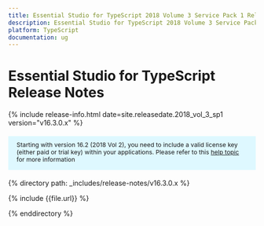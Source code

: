 ```yaml
---
title: Essential Studio for TypeScript 2018 Volume 3 Service Pack 1 Release Notes 
description: Essential Studio for TypeScript 2018 Volume 3 Service Pack 1 Release Notes 
platform: TypeScript
documentation: ug
---
```


# Essential Studio for TypeScript Release Notes 

{% include release-info.html date=site.releasedate.2018_vol_3_sp1  version="v16.3.0.x" %} 

<style>
#license {
    font-size: .88em!important;
margin-top: 1.5em;     margin-bottom: 1.5em;
    background-color: #def8ff;
    padding: 10px 17px 14px;
}
</style>

<div id="license">
Starting with version 16.2 (2018 Vol 2), you need to include a valid license key (either paid or trial key) within your applications. 
Please refer to this <a href="/common/essential-studio/licensing/license-key">help topic</a> for more information 
</div>


{% directory path: _includes/release-notes/v16.3.0.x %}

{% include {{file.url}} %}

{% enddirectory %}